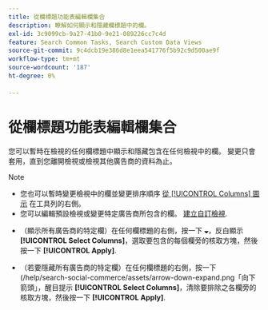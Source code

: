 ```yaml
---
title: 從欄標題功能表編輯欄集合
description: 瞭解如何顯示和隱藏欄標題中的欄。
exl-id: 3c9099cb-9a27-41b0-9e21-089226cc7c4d
feature: Search Common Tasks, Search Custom Data Views
source-git-commit: 9c4dcb19e386d8e1eea541776f5b92c9d500ae9f
workflow-type: tm+mt
source-wordcount: '187'
ht-degree: 0%

---
```


# 從欄標題功能表編輯欄集合

您可以暫時在檢視的任何欄標題中顯示和隱藏包含在任何檢視中的欄。 變更只會套用，直到您離開檢視或檢視其他廣告商的資料為止。

>[!NOTE]
>
>* 您也可以暫時變更檢視中的欄並變更排序順序 [從 [!UICONTROL Columns] 圖示](/help/search-social-commerce/common-tasks/data-views/ad-hoc-settings/column-set-edit-sort-icon.md) 在工具列的右側。
>* 您可以編輯預設檢視或變更特定廣告商所包含的欄。 [建立自訂檢視](/help/search-social-commerce/common-tasks/data-views/custom-default-views-manage.md#create-custom-view).

* （顯示所有廣告商的特定欄）在任何欄標題的右側，按一下 ![向下鍵](/help/search-social-commerce/assets/arrow-down-expand.png "向下鍵")，反白顯示 **[!UICONTROL Select Columns]**，選取要包含的每個欄旁的核取方塊，然後按一下 **[!UICONTROL Apply]**.

* （若要隱藏所有廣告商的特定欄）在任何欄標題的右側，按一下 (/help/search-social-commerce/assets/arrow-down-expand.png「向下箭頭」，醒目提示 **[!UICONTROL Select Columns]**，清除要排除之各欄旁的核取方塊，然後按一下 **[!UICONTROL Apply]**.
